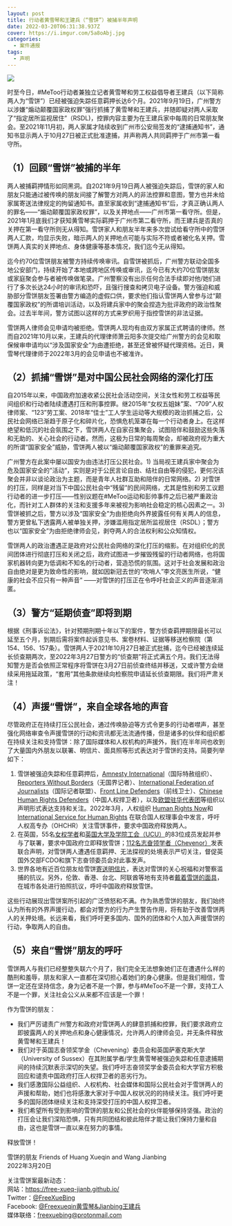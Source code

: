 ```yaml
---
layout: post
title: 行动者黄雪琴和王建兵（“雪饼”）被捕半年声明
date: 2022-03-20T06:31:38.937Z
cover: https://i.imgur.com/5a8oAbj.jpg
categories:
  - 案件通报
tags:
  - 声明
---
```

![](https://i.imgur.com/5a8oAbj.jpg)

时至今日，#MeToo行动者兼独立记者黄雪琴和劳工权益倡导者王建兵（以下简称两人为“雪饼”）已经被强迫失踪任意羁押长达6个月。2021年9月19日，广州警方以涉嫌“煽动颠覆国家政权罪”强行抓捕了黄雪琴和王建兵，并随即疑对两人采取了“指定居所监视居住”（RSDL)，控罪内容主要为在王建兵家中每周的日常朋友聚会。至2021年11月初，两人家属才陆续收到广州市公安局签发的“逮捕通知书”，通知书显示两人于10月27日被正式批准逮捕，并声称两人共同羁押于广州市第一看守所。

<!-- more -->

## （1）回顾“雪饼”被捕的半年

两人被捕羁押情形如同黑洞。自2021年9月19日两人被强迫失踪后，雪饼的家人和朋友只能通过被传唤的朋友间接了解警方对两人的非法控罪和意图，警方也并未给家属寄送法律规定的拘留通知书。直至家属收到“逮捕通知书”后，才真正确认两人的罪名——“煽动颠覆国家政权罪”，以及关押地点——广州市第一看守所。但是，2021年1月底我们才获知黄雪琴实际羁押于广州市第二看守所，而王建兵是否真的关押在第一看守所则无从得知。雪饼家人和朋友半年来多次尝试给看守所中的雪饼两人汇款，均显示失败，暗示两人的关押地点可能与实际不符或者被化名关押。雪饼两人真实的关押地点、身体健康等基本情况，我们迄今无从得知。

迄今约70位雪饼朋友被警方持续传唤审讯。自雪饼被抓后，广州警方联动全国多地公安部门，持续开始了本地或跨地区传唤或审讯，迄今已有大约70位雪饼朋友或家庭聚会参与者被传唤做笔录。广州警察没有出示任何合法手续即对他/她们进行了多次长达24小时的审讯和恐吓，且强行搜查和拷贝电子设备。警方强迫和威胁部分雪饼朋友签署由警方编造的虚假口供，要求他们指认雪饼两人曾参与过“颠覆国家政权”的所谓培训活动，以及将建兵家中的聚会捏造为批评政府的政治性聚会。过去半年间，警方试图以这样的方式来罗织用于指控雪饼的非法证据。

雪饼两人律师会见申请均被拒绝。雪饼两人现均有由双方家属正式聘请的律师。然而自2021年10月以来，王建兵的代理律师萧云阳多次提交给广州警方的会见和取保候审申请均以“涉及国家安全”为由遭拒绝，甚至还曾被怀疑代理资格。近日，黄雪琴代理律师于2022年3月的会见申请也不被准许。

## （2）抓捕“雪饼”是对中国公民社会网络的深化打压

自2015年以来，中国政府加速收紧公民社会活动空间，关注女性和劳工权益等民间组织和行动者陆续遭遇打压和刑事控罪。继2015年“女权五姐妹”案、“709”人权律师案、“123”劳工案、2018年“佳士”工人学生运动等大规模的政治抓捕之后，公民社会网络已渐趋于原子化和碎片化，恐惧危机笼罩在每一个行动者身上。在这样绝望和低沉的社会氛围之下，雪饼两人在自家召集聚会，试图陪伴和鼓励这些失落和无助的、关心社会的行动者。然而，这极为日常的每周聚会，却被政府视为重大的所谓“国家安全”威胁，雪饼两人被以“煽动颠覆国家政权”的重罪来追究。

广州警方在此案中屡以国安为由违法打压公民社会。1) 当局视王建兵家中聚会为危及国家安全的”活动“，实则是对于公民言论自由、结社自由等的侵犯，更何况该聚会并非以谈论政治为主题，而是青年人社群互助和陪伴的日常网络。2) 对雪饼的打压，同样是对当下中国公民社会中“残留”的民间网络，尤其是性别和劳工议题行动者的进一步打压——性别议题在#MeToo运动和彭帅事件之后已被严重政治化，而针对工人群体的关注和支援多年来被视为影响社会稳定的核心因素之一。3) 雪饼被抓之后，警方以涉及“国家安全”为由拒绝向外界披露任何有关两人的信息，警方更曾私下透露两人被单独关押，涉嫌滥用指定居所监视居住（RSDL）；警方也以“国家安全”为由拒绝律师会见，剥夺两人的合法权利和公众知情权。

雪饼两人的政治遭遇正是政府对公民社会网络的深化打压的缩影。在对组织化的民间团体进行彻底打压和关闭之后，政府试图进一步摧毁残留的行动者网络，也将国家机器转向更为低调和不知名的行动者，营造恐慌的氛围。这对于社会发展和政治自由绝对是更为致命性的影响，就如因新冠去世的“吹哨人”李文亮医生所说，“健康的社会不应只有一种声音” ——对雪饼的打压正在令呼吁社会正义的声音逐渐消匿。

## （3）警方“延期侦查”即将到期

根据《刑事诉讼法》，针对预期刑期十年以下的案件，警方侦查羁押期限最长可以延至五个月，到期后需将案件起诉意见书、案卷材料、证据等移送检察院（第154、156、157条）。雪饼两人于2021年10月27日被正式批捕，迄今已经被连续延长侦查期两次，至2022年3月27日警方的“侦查期”将正式满五个月。我们无法得知警方是否会依照正常程序将雪饼在3月27日前侦查终结并移送，又或许警方会继续采用拖延政策，“套用”其他条款继续向检察院申请延长侦查期限。我们将严肃关注！

## （4）声援“雪饼”，来自全球各地的声音

尽管政府正在持续打压公民社会，通过传唤胁迫等方式令更多的行动者噤声，甚至强化网络审查令声援雪饼的行动和资讯都无法流通传播，但是诸多的伙伴和组织都在持续关注和支持雪饼：除了国际媒体和人权机构的声援外，我们在半年间也收到了大量国内外朋友以联署、明信片、面具照等形式表达对于雪饼的支持。简要列举如下：	
1. 雪饼被强迫失踪和任意羁押后，[Amnesty International](https://www.amnesty.org/en/latest/news/2021/11/china-metoo-journalist-and-labour-activist-facing-subversion-charge-must-be-released/)（国际特赦组织）、[Reporters Without Borders](https://rsf.org/en/news/rsf-calls-release-chinese-investigative-journalist-huang-xueqin)（无国界记者）、[International Federation of Journalists](https://www.ifj.org/media-centre/news/detail/category/press-releases/article/china-chinese-journalist-huang-xueqin-thought-detained-after-disappearance.html)（国际记者联盟）、[Front Line Defenders](https://www.frontlinedefenders.org/en/case/china-human-rights-defenders-huang-xueqing-and-wang-jianbing-facing-inciting-subversion)（前线卫士）、[Chinese Human Rights Defenders](https://www.nchrd.org/2021/09/china-immediately-release-metoo-activist-and-fellow-civil-society-advocate/)（中国人权捍卫者），以及[欧盟驻华代表团](https://eeas.europa.eu/delegations/china_en/108637/StatementoftheEUDelegationtoChinaontheInternationalHumanRightsDay)等组织以声明形式表达支持和关注。2022年3月，人权组织 [Human Rights Now](https://hrn.or.jp/eng/news/2022/03/16/hrc49_oral_statement_on_china_hrds/)和[International Service for Human Rights](https://twitter.com/FreeXueBing/status/1502135567919820803) 在联合国人权理事会中发言，呼吁人权高专办（OHCHR）关注雪饼事件，要求中国政府释放两人。
2. 在英国，55名[女权学者](https://free-xueq-jianb.github.io/2022/02/11/55_scholars_support/)和[英国大学及学院工会（UCU）](https://docs.google.com/forms/d/e/1FAIpQLSfWshZFjBN5Qyn9TCEaRDS2HfTZV2o6JPWAA-vFjb1VVCemtg/viewform)的83位成员发起并参与了联署，要求中国政府立即释放雪饼；[112名志奋领学者（Chevenor）](https://free-xueq-jianb.github.io/2021/12/07/statement1208/)发表联合声明，对雪饼两人遭遇任意羁押、无法探视的处境表示严切关注，督促英国外交部FCDO和旗下志奋领委员会对此事发声。
3. 世界各地有近百位朋友给雪饼[寄送明信片](https://free-xueq-jianb.github.io/2021/12/26/postcard_event/)，表达对雪饼的关心祝福和对警察滥捕的抗议。另外，伦敦、香港、台北、阿联酋等地有支持者[戴着雪饼的面具](https://free-xueq-jianb.github.io/2022/02/05/xuebing_world/)，在城市各处进行拍照抗议，呼吁中国政府释放雪饼。

这些行动展现出雪饼案所引起的广泛愤怒和不满。作为熟悉雪饼的朋友，我们始终认为所有的外界声援行动，都会对警方的行为产生警告作用，将有助于改善雪饼两人的关押处境。长远来看，我们呼吁更多国内、国外的团体和个人加入声援雪饼的行动，争取两人的自由。

## （5）来自“雪饼”朋友的呼吁

雪饼两人与我们已经整整失联六个月了，我们完全无法想象她们正在遭遇什么样的酷刑和羞辱，朋友和家人一直都在深切担心着她们的身心健康。但是我们相信，雪饼一定还在坚持信念，身为记者不是一个罪，参与#MeToo不是一个罪，支持工人不是一个罪，关注社会公义从来都不应该是一个罪！

作为雪饼的朋友：
- 我们严厉谴责广州警方和政府对雪饼两人的肆意抓捕和控罪，我们要求政府立即披露两人的关押地点和身心健康情况，允许两人的律师会见，并无条件释放黄雪琴和王建兵！
- 我们对于英国志奋领奖学金（Chevening）委员会和英国萨塞克斯大学（University of Sussex）在其附属学者/学生黄雪琴被强迫失踪和任意逮捕期间的持续沉默表示深切的失望。我们呼吁志奋领奖学金委员会和大学官方积极回应和谴责中国政府打压人权捍卫者的恶劣行为。
- 我们感激国际公益组织、人权机构、社会媒体和国际公民社会对于雪饼两人的声援和帮助，她们也将感激大家对于中国人权状况的的持续关注。我们呼吁更多的国际团体继续关注和支持深受打压的中国人权捍卫者。
- 我们希望所有受到影响的雪饼的朋友和公民社会的伙伴能够保持坚强。政治的打压会让我们深陷恐惧，只有共同团结和彼此陪伴才能让我们保持力量和自由，这也是雪饼一直以来在努力的事情。

释放雪饼！

雪饼的朋友 Friends of Huang Xueqin and Wang Jianbing  
2022年3月20日


关注雪饼案最新动态：  
网站：https://free-xueq-jianb.github.io/  
Twitter：[@FreeXueBing](https://twitter.com/FreeXueBing)    
Facebook: [@Freexueqin黄雪琴&Jianbing王建兵](https://www.facebook.com/Freexueqinjianbing)   
媒体联络：freexuebing@protonmail.com   